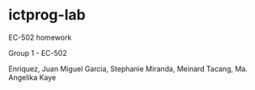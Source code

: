 # ictprog-lab
EC-502
homework

Group 1 - EC-502

Enriquez, Juan Miguel
Garcia, Stephanie
Miranda, Meinard
Tacang, Ma. Angelika Kaye
